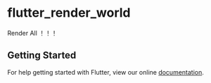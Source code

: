 # flutter_render_world

Render All ！！！

## Getting Started

For help getting started with Flutter, view our online
[documentation](https://flutter.io/).
